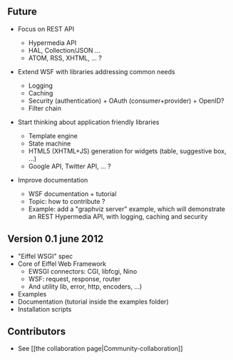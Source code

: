 ## Future
* Focus on REST API
    - Hypermedia API
    - HAL, Collection/JSON ...
    - ATOM, RSS, XHTML, ... ?
* Extend WSF with libraries addressing common needs
    - Logging
    - Caching
    - Security (authentication) + OAuth (consumer+provider) + OpenID?
    - Filter chain

* Start thinking about application friendly libraries
    - Template engine
    - State machine
    - HTML5 (XHTML+JS) generation for widgets (table, suggestive box, ...)
    - Google API, Twitter API, ... ?

* Improve documentation
    - WSF documentation + tutorial
    - Topic: how to contribute ?
    - Example: add a "graphviz server" example, which will demonstrate an REST Hypermedia API, with logging, caching and security

## Version 0.1 june 2012 ##
* "Eiffel WSGI" spec
* Core of Eiffel Web Framework 
    - EWSGI connectors: CGI, libfcgi, Nino
    - WSF: request, response, router 
    - And utility lib, error, http, encoders, ...)
* Examples
* Documentation (tutorial inside the examples folder)
* Installation scripts

## Contributors ##
  - See [[the collaboration page|Community-collaboration]] 

